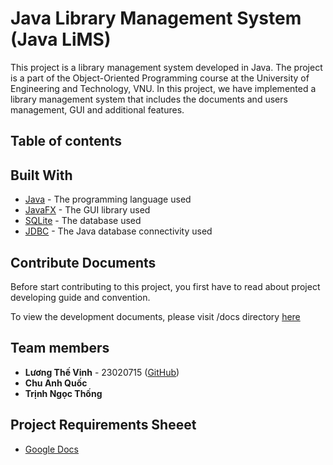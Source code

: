 # Java Library Management System (Java LiMS)

This project is a library management system developed in Java. The project is a part of the Object-Oriented Programming course at the University of Engineering and Technology, VNU. In this project, we have implemented a library management system that includes the documents and users management, GUI and additional features.

## Table of contents

## Built With

- [Java](https://www.java.com/en/) - The programming language used
- [JavaFX](https://openjfx.io/) - The GUI library used
- [SQLite](https://www.sqlite.org/index.html) - The database used
- [JDBC](https://www.oracle.com/java/technologies/jdbc.html) - The Java database connectivity used

## Contribute Documents

Before start contributing to this project, you first have to read about project developing guide and convention.

To view the development documents, please visit /docs directory [here](./docs/development.md)

## Team members

- **Lương Thế Vinh** - 23020715 ([GitHub](https://github.com/lgthevinh))
- **Chu Anh Quốc**
- **Trịnh Ngọc Thống**

## Project Requirements Sheeet

- [Google Docs](https://docs.google.com/spreadsheets/d/1KPrj80LEh6aZJvNF8xq1esvCk0cKNqM22anU3czhD0Q/edit?gid=0#gid=0)
